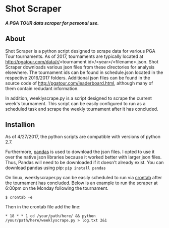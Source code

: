 # Shot Scraper
##### A PGA TOUR data scraper for personal use.

## About
Shot Scraper is a python script designed to scrape data for various PGA Tour tournaments. As of 2017, tournaments are typically located at http://pgatour.com/data/r/<tournament id\>/\<year\>/\<filename\>.json. Shot Scraper downloads various json files from these directories for analysis elsewhere. The tournament ids can be found in schedule.json located in the respective 2016/2017 folders. Additional json files can be found in the source code of http://pgatour.com/leaderboard.html, although many of them contain redudant information. 

In addition, weeklyscrape.py is a script designed to scrape the current week's tournament. This script can be easily configured to run as a scheduled task and scrape the weekly tournament after it has concluded.

## Installion
As of 4/27/2017, the python scripts are compatible with versions of python 2.7.

Furthermore, [pandas](http://pandas.pydata.org/) is used to download the json files. I opted to use it over the native json libraries because it worked better with larger json files. Thus, Pandas will need to be downloaded if it doesn't already exist. You can download pandas using pip: `pip install pandas`

On linux, weeklyscraper.py can be easily scheduled to run via [crontab](https://www.howtogeek.com/101288/how-to-schedule-tasks-on-linux-an-introduction-to-crontab-files/) after the tournament has concluded. Below is an example to run the scraper at 6:00pm on the Monday following the tournament. 

`$ crontab -e`

Then in the crontab file add the line:

`* 18 * * 1 cd /your/path/here/ && python /your/path/here/weeklyscrape.py > log.txt 2&1`

